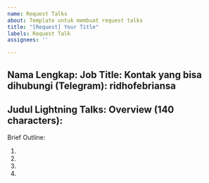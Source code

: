 ```yaml
---
name: Request Talks
about: Template untuk membuat request talks
title: "[Request] Your Title"
labels: Request Talk
assignees: ''

---
```


Nama Lengkap: 
Job Title: 
Kontak yang bisa dihubungi (Telegram): ridhofebriansa
---

**Judul Lightning Talks**: 
**Overview (140 characters)**: 
---

Brief Outline: 

1.
1.
1.
1.
